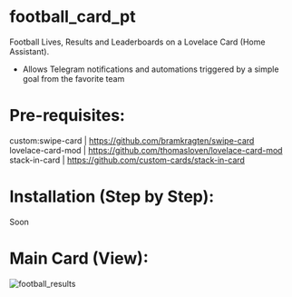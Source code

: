 # football_card_pt

Football Lives, Results and Leaderboards on a Lovelace Card (Home Assistant).
 - Allows Telegram notifications and automations triggered by a simple goal from the favorite team

# Pre-requisites:
custom:swipe-card | https://github.com/bramkragten/swipe-card<br>
lovelace-card-mod | https://github.com/thomasloven/lovelace-card-mod<br>
stack-in-card | https://github.com/custom-cards/stack-in-card<br>

# Installation (Step by Step):
Soon

# Main Card (View):
![football_results](https://user-images.githubusercontent.com/116345010/197203477-d9219fc9-8da0-44f0-96a8-dccffcc964f8.jpg)
